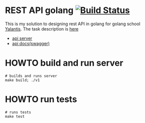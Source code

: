 # REST API golang [![Build Status](http://34.123.0.188:8080/job/Api%20Grechka/badge/icon)](http://34.123.0.188:8080/job/Api%20Grechka/)

This is my solution to designing rest API in golang for golang school [Yalantis](https://yalantis.com/). The task description is [here](https://docs.google.com/document/d/1PPAbDVllQYpw7bFRStGB_Gbcoj2TRs9NvyPfepuAf8w/edit#heading=h.l29vobcyrk4t) 

* [api server](https://faketrello.ml/)
* [api docs(swagger)](https://faketrello.ml/docs#/)


# HOWTO build and run server

```
# builds and runs server
make build; ./v1
```

# HOWTO run tests

```
# runs tests
make test
```

